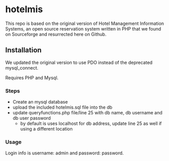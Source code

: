 # hotelmis
This repo is based on the original version of Hotel Management Information Systems, an open source reservation system
written in PHP that we found on Sourceforge and resurrected here on Github.

## Installation

We updated the original version to use PDO instead of the deprecated mysql_connect.

Requires PHP and Mysql.

### Steps
- Create an mysql database
- upload the included hotelmis.sql file into the db
- update queryfunctions.php file/line 25 with db name, db username and db user password
  - by default is uses localhost for db address, update line 25 as well if using a different location

### Usage
Login info is username: admin and password: password.

